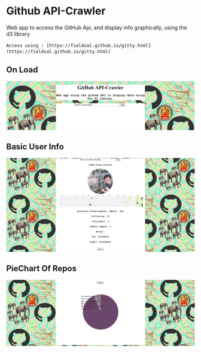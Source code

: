 # Github API-Crawler

Web app to access the GitHub Api, and display info graphically, using the d3 library

```
Access using : [https://fieldsal.github.io/gitty.html](https://fieldsal.github.io/gitty.html)
```
## On Load
![onload](https://github.com/fieldsal/fieldsal.github.io/blob/master/Images/GitHub/1.png)
## Basic User Info
![userinfo](https://github.com/fieldsal/fieldsal.github.io/blob/master/Images/GitHub/2.png)
## PieChart Of Repos
![repos](https://github.com/fieldsal/fieldsal.github.io/blob/master/Images/GitHub/3.png)
